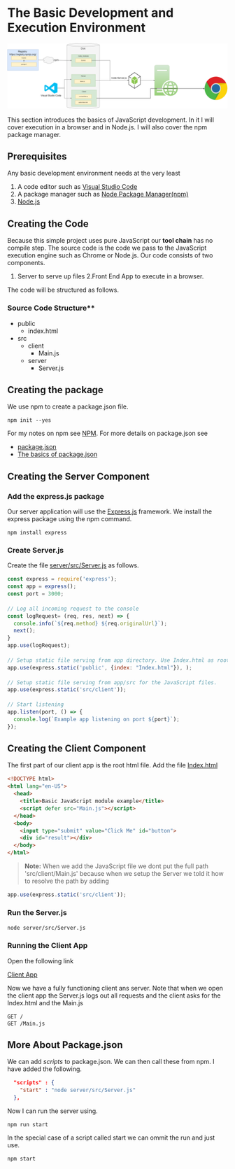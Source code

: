 # The Basic Development and Execution Environment
![Create And Execute](./img/BasicDevAndExe.png)

This section introduces the basics of JavaScript development. In it I will cover execution in a browser and in Node.js. I will also cover the npm package manager.

## Prerequisites
Any basic development environment needs at the very least 

 1. A code editor such as [Visual Studio Code](../../../tools/vscode.md)
 2. A package manager such as [Node Package Manager(npm)](../../../tools/node-package-manager.md)
 3. [Node.js]((https://nodejs.org/en))

## Creating the Code
Because this simple project uses pure JavaScript our **tool chain** has no compile step. The source code is the code we pass to the JavaScript execution engine such as Chrome or Node.js. Our code consists of two components.

 1. Server to serve up files 
 2.Front End App to execute in a browser. 

 The code will be structured as follows.

 ### Source Code Structure**

  * public 
    * index.html
  * src
    * client
      * Main.js
    * server
      * Server.js

## Creating the package

We use npm to create a package.json file. 

```
npm init --yes
```

For my notes on npm see [NPM](../../../tools/node-package-manager.md). For more details on package.json see

* [package.json](https://docs.npmjs.com/cli/v9/configuring-npm/package-json)
* [The basics of package.json](https://nodesource.com/blog/the-basics-of-package-json/#:~:text=The%20package.,modules%2C%20packages%2C%20and%20more.)

## Creating the Server Component 
### Add the express.js package
Our server application will use the [Express.js](https://expressjs.com/) framework. We install the express package using the npm command.

```
npm install express
```
### Create Server.js
Create the file [server/src/Server.js](./src/server/Server.js) as follows.

```js
const express = require('express');
const app = express();
const port = 3000;

// Log all incoming request to the console
const logRequest= (req, res, next) => {
  console.info(`${req.method} ${req.originalUrl}`);
  next();
}
app.use(logRequest);

// Setup static file serving from app directory. Use Index.html as root page
app.use(express.static('public', {index: "Index.html"}), );

// Setup static file serving from app/src for the JavaScript files.
app.use(express.static('src/client'));

// Start listening
app.listen(port, () => {
  console.log(`Example app listening on port ${port}`);
});
```

## Creating the Client Component
The first part of our client app is the root html file. Add the file [Index.html](./public/Index.html)

``` html
<!DOCTYPE html>
<html lang="en-US">
  <head>
    <title>Basic JavaScript module example</title>
    <script defer src="Main.js"></script>
  </head>
  <body>
    <input type="submit" value="Click Me" id="button">  
    <div id="result"></div>
  </body>
</html>
```

> **Note:** When we add the JavaScript file we dont put the full path 'src/client/Main.js' because when we setup the Server we told it how to resolve the path by adding  

```js
app.use(express.static('src/client'));
```

### Run the Server.js

```
node server/src/Server.js
```

### Running the Client App
Open the following link

[Client App](http://localhost:3000)

Now we have a fully functioning client ans server. Note that when we open the client app the Server.js logs out all requests and the client asks for the Index.html and the Main.js

```
GET /
GET /Main.js
```

## More About Package.json
We can add *scripts* to package.json. We can then call these from npm. I have added the following. 

```json
  "scripts" : {
    "start" : "node server/src/Server.js"
  },
```

Now I can run the server using.

```
npm run start
```

In the special case of a script called start we can ommit the run and just use.

```
npm start
```